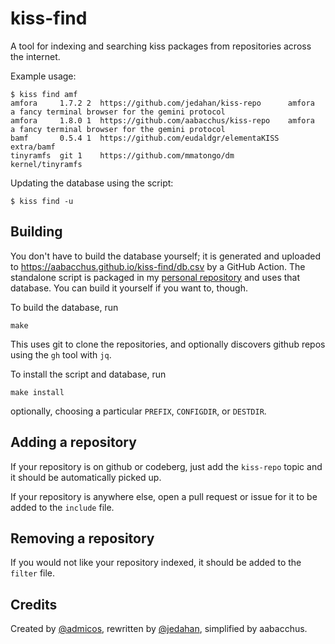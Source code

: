 # kiss-find

A tool for indexing and searching kiss packages from repositories across the internet.

Example usage:

    $ kiss find amf
    amfora     1.7.2 2  https://github.com/jedahan/kiss-repo      amfora            a fancy terminal browser for the gemini protocol
    amfora     1.8.0 1  https://github.com/aabacchus/kiss-repo    amfora            a fancy terminal browser for the gemini protocol
    bamf       0.5.4 1  https://github.com/eudaldgr/elementaKISS  extra/bamf
    tinyramfs  git 1    https://github.com/mmatongo/dm            kernel/tinyramfs

Updating the database using the script:

    $ kiss find -u

## Building

You don't have to build the database yourself; it is generated and uploaded to https://aabacchus.github.io/kiss-find/db.csv by a GitHub Action.
The standalone script is packaged in my [personal repository](https://github.com/aabacchus/kiss-repo) and uses that database.
You can build it yourself if you want to, though.

To build the database, run

    make

This uses git to clone the repositories, and optionally discovers github repos using the `gh` tool with `jq`.

To install the script and database, run

    make install

optionally, choosing a particular `PREFIX`, `CONFIGDIR`, or `DESTDIR`.

## Adding a repository

If your repository is on github or codeberg, just add the `kiss-repo` topic and it should be automatically picked up.

If your repository is anywhere else, open a pull request or issue for it to be added to the `include` file.

## Removing a repository

If you would not like your repository indexed, it should be added to the `filter` file.

## Credits

Created by [@admicos](https://ecmelberk.com), rewritten by [@jedahan](https://github.com/jedahan), simplified by aabacchus.
